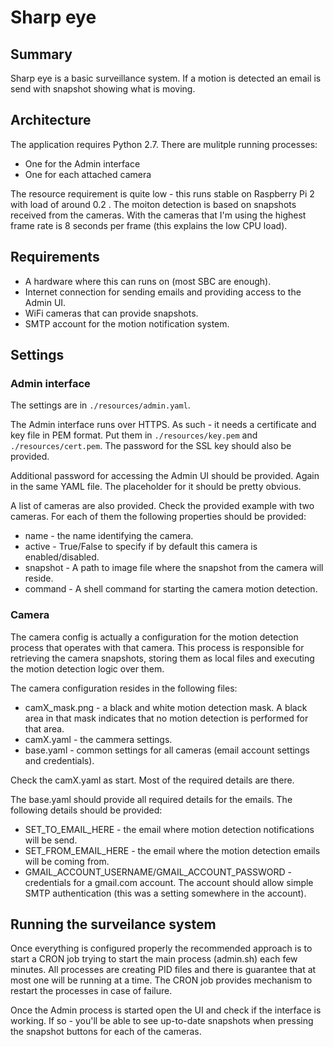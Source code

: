 # Sharp eye

## Summary

Sharp eye is a basic surveillance system. If a motion is detected an email is send with snapshot showing what is moving.

## Architecture
The application requires Python 2.7. There are mulitple running processes:

* One for the Admin interface
* One for each attached camera

The resource requirement is quite low - this runs stable on Raspberry Pi 2 with load of around 0.2 . The moiton detection is based on snapshots received from the cameras. With the cameras that I'm using the highest frame rate is 8 seconds per frame (this explains the low CPU load).

## Requirements
* A hardware where this can runs on (most SBC are enough).
* Internet connection for sending emails and providing access to the Admin UI.
* WiFi cameras that can provide snapshots.
* SMTP account for the motion notification system.

## Settings

### Admin interface
The settings are in `./resources/admin.yaml`.

The Admin interface runs over HTTPS. As such - it needs a certificate and key file in PEM format. Put them in `./resources/key.pem` and `./resources/cert.pem`. The password for the SSL key should also be provided.

Additional password for accessing the Admin UI should be provided. Again in the same YAML file. The placeholder for it should be pretty obvious.

A list of cameras are also provided. Check the provided example with two cameras. For each of them the following properties should be provided:

* name - the name identifying the camera.
* active - True/False to specify if by default this camera is enabled/disabled.
* snapshot - A path to image file where the snapshot from the camera will reside.
* command - A shell command for starting the camera motion detection.

### Camera
The camera config is actually a configuration for the motion detection process that operates with that camera. This process is responsible for retrieving the camera snapshots, storing them as local files and executing the motion detection logic over them.

The camera configuration resides in the following files:

* camX_mask.png - a black and white motion detection mask. A black area in that mask indicates that no motion detection is performed for that area.
* camX.yaml - the cammera settings.
* base.yaml - common settings for all cameras (email account settings and credentials).

Check the camX.yaml as start. Most of the required details are there.

The base.yaml should provide all required details for the emails. The following details should be provided:

* SET_TO_EMAIL_HERE - the email where motion detection notifications will be send.
* SET_FROM_EMAIL_HERE - the email where the motion detection emails will be coming from.
* GMAIL_ACCOUNT_USERNAME/GMAIL_ACCOUNT_PASSWORD - credentials for a gmail.com account. The account should allow simple SMTP authentication (this was a setting somewhere in the account).

## Running the surveilance system
Once everything is configured properly the recommended approach is to start a CRON job trying to start the main process (admin.sh) each few minutes. All processes are creating PID files and there is guarantee that at most one will be running at a time. The CRON job provides mechanism to restart the processes in case of failure.

Once the Admin process is started open the UI and check if the interface is working. If so - you'll be able to see up-to-date snapshots when pressing the snapshot buttons for each of the cameras.